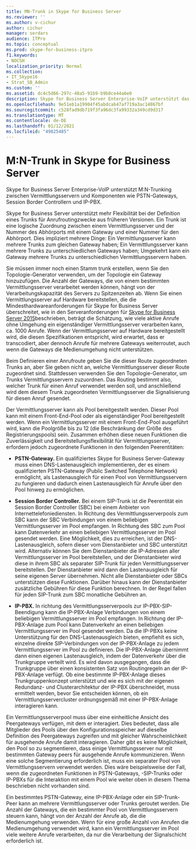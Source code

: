 ```yaml
---
title: MN-Trunk in Skype for Business Server
ms.reviewer: ''
ms.author: v-cichur
author: cichur
manager: serdars
audience: ITPro
ms.topic: conceptual
ms.prod: skype-for-business-itpro
f1.keywords:
- NOCSH
localization_priority: Normal
ms.collection:
- IT_Skype16
- Strat_SB_Admin
ms.custom: ''
ms.assetid: dc4c5d66-297c-48a5-91b9-b9b8ce44a6e0
description: Skype for Business Server Enterprise-VoIP unterstützt das M:N-Trunking zwischen Vermittlungsservern und Komponenten wie PSTN-Gateways, Session Border Controllern und IP-PBX.
ms.openlocfilehash: 9e51eb1a19904f45abdcab47af719a3ac14867bf
ms.sourcegitcommit: c528fad9db719f3fa96dc3fa99332a349cd9d317
ms.translationtype: MT
ms.contentlocale: de-DE
ms.lasthandoff: 01/12/2021
ms.locfileid: "49825485"
---
```

# <a name="mn-trunk-in-skype-for-business-server"></a>M:N-Trunk in Skype for Business Server
 
Skype for Business Server Enterprise-VoIP unterstützt M:N-Trunking zwischen Vermittlungsservern und Komponenten wie PSTN-Gateways, Session Border Controllern und IP-PBX.
  
Skype for Business Server unterstützt mehr Flexibilität bei der Definition eines Trunks für Anrufroutingzwecke aus früheren Versionen. Ein Trunk ist eine logische Zuordnung zwischen einem Vermittlungsserver und der Nummer des Abhörports mit einem Gateway und einer Nummer für den Abhörport. Dies impliziert mehrere Dinge: Ein Vermittlungsserver kann mehrere Trunks zum gleichen Gateway haben; Ein Vermittlungsserver kann mehrere Trunks zu unterschiedlichen Gateways haben; Umgekehrt kann ein Gateway mehrere Trunks zu unterschiedlichen Vermittlungsservern haben.
  
Sie müssen immer noch einen Stamm trunk erstellen, wenn Sie den Topologie-Generator verwenden, um der Topologie ein Gateway hinzuzufügen. Die Anzahl der Gateways, die von einem bestimmten Vermittlungsserver verarbeitet werden können, hängt von der Verarbeitungskapazität des Servers zu Spitzenzeiten ab. Wenn Sie einen Vermittlungsserver auf Hardware bereitstellen, die die Mindesthardwareanforderungen für Skype for Business Server überschreitet, wie in den Serveranforderungen für [Skype for Business Server 2015](../../plan-your-deployment/requirements-for-your-environment/server-requirements.md)beschrieben, beträgt die Schätzung, wie viele aktive Anrufe ohne Umgehung ein eigenständiger Vermittlungsserver verarbeiten kann, ca. 1000 Anrufe. Wenn der Vermittlungsserver auf Hardware bereitgestellt wird, die diesen Spezifikationen entspricht, wird erwartet, dass er transcodiert, aber dennoch Anrufe für mehrere Gateways weiterroutet, auch wenn die Gateways die Medienumgehung nicht unterstützen.
  
Beim Definieren einer Anrufroute geben Sie die dieser Route zugeordneten Trunks an, aber Sie geben nicht an, welche Vermittlungsserver dieser Route zugeordnet sind. Stattdessen verwenden Sie den Topologie-Generator, um Trunks Vermittlungsservern zuzuordnen. Das Routing bestimmt also, welcher Trunk für einen Anruf verwendet werden soll, und anschließend wird dem diesem Trunk zugeordneten Vermittlungsserver die Signalisierung für diesen Anruf gesendet.
  
Der Vermittlungsserver kann als Pool bereitgestellt werden. Dieser Pool kann mit einem Front-End-Pool oder als eigenständiger Pool bereitgestellt werden. Wenn ein Vermittlungsserver mit einem Front-End-Pool ausgeführt wird, kann die Poolgröße bis zu 12 (die Beschränkung der Größe des Registrierungspools) sein. Zusammen erhöhen diese neuen Funktionen die Zuverlässigkeit und Bereitstellungsflexibilität für Vermittlungsserver, erfordern jedoch zugeordnete Funktionen in den folgenden Peerentitäten:
  
- **PSTN-Gateway.** Ein qualifiziertes Skype for Business Server-Gateway muss einen DNS-Lastenausgleich implementieren, der es einem qualifizierten PSTN-Gateway (Public Switched Telephone Network) ermöglicht, als Lastenausgleich für einen Pool von Vermittlungsservern zu fungieren und dadurch einen Lastenausgleich für Anrufe über den Pool hinweg zu ermöglichen.
    
- **Session Border Controller.** Bei einem SIP-Trunk ist die Peerentität ein Session Border Controller (SBC) bei einem Anbieter von Internettelefoniediensten. In Richtung des Vermittlungsserverpools zum SBC kann der SBC Verbindungen von einem beliebigen Vermittlungsserver im Pool empfangen. In Richtung des SBC zum Pool kann Datenverkehr an einen beliebigen Vermittlungsserver im Pool gesendet werden. Eine Möglichkeit, dies zu erreichen, ist der DNS-Lastenausgleich, sofern dieser vom Dienstanbieter und SBC unterstützt wird. Alternativ können Sie dem Dienstanbieter die IP-Adressen aller Vermittlungsserver im Pool bereitstellen, und der Dienstanbieter wird diese in ihrem SBC als separater SIP-Trunk für jeden Vermittlungsserver bereitstellen. Der Dienstanbieter wird dann den Lastenausgleich für seine eigenen Server übernehmen. Nicht alle Dienstanbieter oder SBCs unterstützen diese Funktionen. Darüber hinaus kann der Dienstanbieter zusätzliche Gebühren für diese Funktion berechnen. In der Regel fallen für jeden SIP-Trunk zum SBC monatliche Gebühren an.
    
- **IP-PBX.** In richtung des Vermittlungsserverpools zur IP-PBX-SIP-Beendigung kann die IP-PBX-Anlage Verbindungen von einem beliebigen Vermittlungsserver im Pool empfangen. In Richtung der IP-PBX-Anlage zum Pool kann Datenverkehr an einen beliebigen Vermittlungsserver im Pool gesendet werden. Da die IP-PBXs keine Unterstützung für den DNS-Lastenausgleich bieten, empfiehlt es sich, einzelne direkte SIP-Verbindungen von der IP-PBX-Anlage zu jedem Vermittlungsserver im Pool zu definieren. Die IP-PBX-Anlage übernimmt dann einen eigenen Lastenausgleich, indem der Datenverkehr über die Trunkgruppe verteilt wird. Es wird davon ausgegangen, dass die Trunkgruppe über einen konsistenten Satz von Routingregeln an der IP-PBX-Anlage verfügt. Ob eine bestimmte IP-PBX-Anlage dieses Trunkgruppenkonzept unterstützt und wie es sich mit der eigenen Redundanz- und Clusterarchitektur der IP-PBX überschneidet, muss ermittelt werden, bevor Sie entscheiden können, ob ein Vermittlungsservercluster ordnungsgemäß mit einer IP-PBX-Anlage interagieren kann.
    
Ein Vermittlungsserverpool muss über eine einheitliche Ansicht des Peergateways verfügen, mit dem er interagiert. Dies bedeutet, dass alle Mitglieder des Pools über den Konfigurationsspeicher auf dieselbe Definition des Peergateways zugreifen und mit gleicher Wahrscheinlichkeit für ausgehende Anrufe damit interagieren. Daher gibt es keine Möglichkeit, den Pool so zu segmentieren, dass einige Vermittlungsserver nur mit bestimmten Gateway peers für ausgehende Anrufe kommunizieren. Wenn eine solche Segmentierung erforderlich ist, muss ein separater Pool von Vermittlungsservern verwendet werden. Dies wäre beispielsweise der Fall, wenn die zugeordneten Funktionen in PSTN-Gateways, -SIP-Trunks oder IP-PBXs für die Interaktion mit einem Pool wie weiter oben in diesem Thema beschrieben nicht vorhanden sind.
  
Ein bestimmtes PSTN-Gateway, eine IP-PBX-Anlage oder ein SIP-Trunk-Peer kann an mehrere Vermittlungsserver oder Trunks geroutet werden. Die Anzahl der Gateways, die ein bestimmter Pool von Vermittlungsservern steuern kann, hängt von der Anzahl der Anrufe ab, die die Medienumgehung verwenden. Wenn für eine große Anzahl von Anrufen die Medienumgehung verwendet wird, kann ein Vermittlungsserver im Pool viele weitere Anrufe verarbeiten, da nur die Verarbeitung der Signalschicht erforderlich ist. 
  

